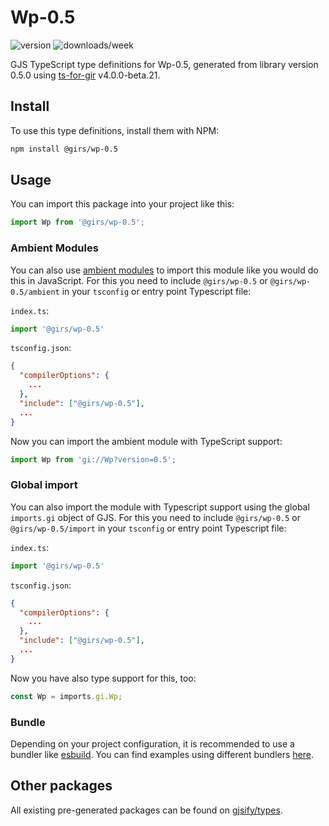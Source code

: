 
# Wp-0.5

![version](https://img.shields.io/npm/v/@girs/wp-0.5)
![downloads/week](https://img.shields.io/npm/dw/@girs/wp-0.5)


GJS TypeScript type definitions for Wp-0.5, generated from library version 0.5.0 using [ts-for-gir](https://github.com/gjsify/ts-for-gir) v4.0.0-beta.21.


## Install

To use this type definitions, install them with NPM:
```bash
npm install @girs/wp-0.5
```

## Usage

You can import this package into your project like this:
```ts
import Wp from '@girs/wp-0.5';
```

### Ambient Modules

You can also use [ambient modules](https://github.com/gjsify/ts-for-gir/tree/main/packages/cli#ambient-modules) to import this module like you would do this in JavaScript.
For this you need to include `@girs/wp-0.5` or `@girs/wp-0.5/ambient` in your `tsconfig` or entry point Typescript file:

`index.ts`:
```ts
import '@girs/wp-0.5'
```

`tsconfig.json`:
```json
{
  "compilerOptions": {
    ...
  },
  "include": ["@girs/wp-0.5"],
  ...
}
```

Now you can import the ambient module with TypeScript support: 

```ts
import Wp from 'gi://Wp?version=0.5';
```

### Global import

You can also import the module with Typescript support using the global `imports.gi` object of GJS.
For this you need to include `@girs/wp-0.5` or `@girs/wp-0.5/import` in your `tsconfig` or entry point Typescript file:

`index.ts`:
```ts
import '@girs/wp-0.5'
```

`tsconfig.json`:
```json
{
  "compilerOptions": {
    ...
  },
  "include": ["@girs/wp-0.5"],
  ...
}
```

Now you have also type support for this, too:

```ts
const Wp = imports.gi.Wp;
```

### Bundle

Depending on your project configuration, it is recommended to use a bundler like [esbuild](https://esbuild.github.io/). You can find examples using different bundlers [here](https://github.com/gjsify/ts-for-gir/tree/main/examples).

## Other packages

All existing pre-generated packages can be found on [gjsify/types](https://github.com/gjsify/types).

